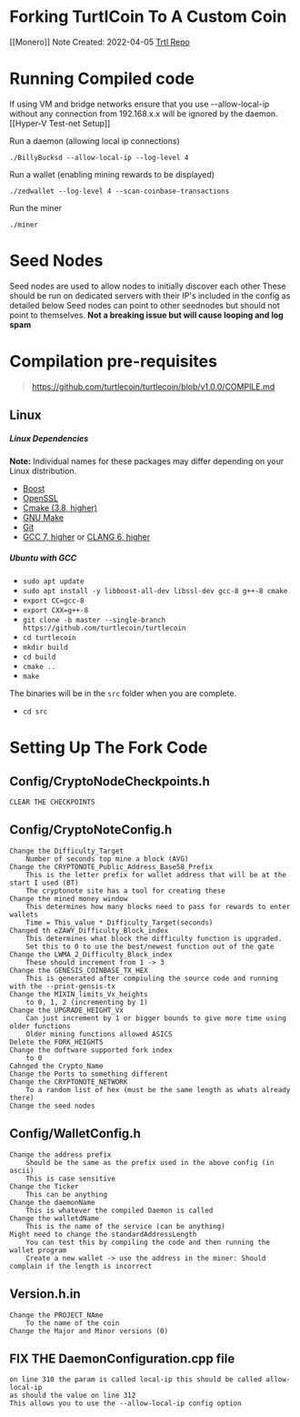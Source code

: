 # Forking TurtlCoin To A Custom Coin
[[Monero]]
Note Created: 2022-04-05
[Trtl Repo](https://github.com/turtlecoin/turtlecoin)


# Running Compiled code
If using VM and bridge networks ensure that you use --allow-local-ip without any connection from 192.168.x.x will be ignored by the daemon. [[Hyper-V Test-net Setup]]

Run a daemon (allowing local ip connections)

    ./BillyBucksd --allow-local-ip --log-level 4

Run a wallet (enabling mining rewards to be displayed)

    ./zedwallet --log-level 4 --scan-coinbase-transactions

Run the miner

    ./miner


# Seed Nodes
Seed nodes are used to allow nodes to initially discover each other
These should be run on dedicated servers with their IP's included in the config as detailed below
Seed nodes can point to other seednodes but should not point to themselves. **Not a breaking issue but will cause looping and log spam**

# Compilation pre-requisites
> https://github.com/turtlecoin/turtlecoin/blob/v1.0.0/COMPILE.md
## Linux

##### Linux Dependencies

**Note:** Individual names for these packages may differ depending on your Linux distribution.

-   [Boost](https://www.boost.org/)
-   [OpenSSL](https://www.openssl.org/)
-   [Cmake (3.8, higher)](https://cmake.org/download/)
-   [GNU Make](https://ftp.gnu.org/gnu/make/)
-   [Git](https://git-scm.com/)
-   [GCC 7, higher](https://gcc.gnu.org/) or [CLANG 6, higher](https://clang.llvm.org/)

##### Ubuntu with GCC

-   `sudo apt update`
-   `sudo apt install -y libboost-all-dev libssl-dev gcc-8 g++-8 cmake`
-   `export CC=gcc-8`
-   `export CXX=g++-8`
-   `git clone -b master --single-branch https://github.com/turtlecoin/turtlecoin`
-   `cd turtlecoin`
-   `mkdir build`
-   `cd build`
-   `cmake ..`
-   `make`

The binaries will be in the `src` folder when you are complete.

-   `cd src`

# Setting Up The Fork Code
## Config/CryptoNodeCheckpoints.h
    CLEAR THE CHECKPOINTS
## Config/CryptoNoteConfig.h
```text
Change the Difficulty_Target
    Number of seconds top mine a block (AVG)
Change the CRYPTONOTE_Public_Address_Base58_Prefix
    This is the letter prefix for wallet address that will be at the start I used (BT)
    The cryptonote site has a tool for creating these
Change the mined money window
    This determines how many blocks need to pass for rewards to enter wallets
    Time = This_value * Difficulty_Target(seconds)
Changed th eZAWY_Difficulty_Block_index
    This determines what block the difficulty function is upgraded.
    Set this to 0 to use the best/newest function out of the gate
Change the LWMA_2_Difficulty_Block_index
    These should increment from 1 -> 3
Change the GENESIS_COINBASE_TX_HEX
    This is generated after compiuling the source code and running with the --print-gensis-tx
Change the MIXIN_limits_Vx_heights 
    to 0, 1, 2 (incrementing by 1)
Change the UPGRADE_HEIGHT_Vx
    Can just increment by 1 or bigger bounds to give more time using older functions
    Older mining functions allowed ASICS
Delete the FORK_HEIGHTS
Change the doftware supported fork index
    to 0
Cahnged the Crypto_Name
Change the Ports to something different
Change the CRYPTONOTE_NETWORK
    To a random list of hex (must be the same length as whats already there)
Change the seed nodes
```
## Config/WalletConfig.h
```text
Change the address prefix
    Should be the same as the prefix used in the above config (in ascii)
    This is case sensitive
Change the Ticker
    This can be anything
Change the daemonName
    This is whatever the compiled Daemon is called
Change the walletdName
    This is the name of the service (can be anything)
Might need to change the standardAddressLength
    You can test this by compiling the code and then running the wallet program
    Create a new wallet -> use the address in the miner: Should complain if the length is incorrect
```
## Version.h.in
```text
Change the PROJECT_NAme
    To the name of the coin
Change the Major and Minor versions (0)
```

## FIX THE DaemonConfiguration.cpp file
```
on line 310 the param is called local-ip this should be called allow-local-ip
as should the value on line 312
This allows you to use the --allow-local-ip config option
```